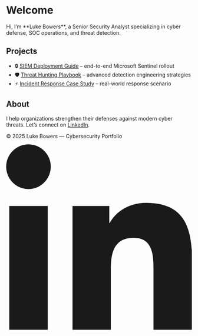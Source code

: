 <!-- Load custom stylesheet and animation library -->
<link rel="stylesheet" href="{{ '/assets/css/style.css' | relative_url }}">
<link rel="stylesheet" href="https://unpkg.com/aos@2.3.1/dist/aos.css"/>

<!-- Particle background -->
<div id="particles-js"></div>

# Welcome

<div data-aos="fade-down">
Hi, I’m **Luke Bowers**, a Senior Security Analyst specializing in cyber defense, SOC operations, and threat detection.
</div>

## Projects

<ul>
  <li data-aos="zoom-in">🔒 <a href="#">SIEM Deployment Guide</a> – end-to-end Microsoft Sentinel rollout</li>
  <li data-aos="zoom-in">🛡️ <a href="#">Threat Hunting Playbook</a> – advanced detection engineering strategies</li>
  <li data-aos="zoom-in">⚡ <a href="#">Incident Response Case Study</a> – real-world response scenario</li>
</ul>

## About

<div data-aos="fade-up">
I help organizations strengthen their defenses against modern cyber threats.  
Let’s connect on <a href="https://linkedin.com/in/YOURUSERNAME">LinkedIn</a>.
</div>

<footer data-aos="fade-in">
  <p>© 2025 Luke Bowers — Cybersecurity Portfolio</p>
  <a href="https://www.linkedin.com/in/YOURUSERNAME" target="_blank" class="social-link">
    <svg xmlns="http://www.w3.org/2000/svg" viewBox="0 0 448 512" class="linkedin-icon">
      <path fill="currentColor" d="M100.28 448H7.4V148.9h92.88zM53.79 108.1C24.09 
      108.1 0 83.5 0 53.8a53.79 53.79 0 0 1 107.58 0c0 
      29.7-24.1 54.3-53.79 54.3zM447.9 448h-92.4V304.1c0-34.3-.7-78.4-47.8-78.4-47.9 
      0-55.2 37.4-55.2 76v146.3h-92.4V148.9h88.7v40.8h1.3c12.4-23.5 
      42.6-48.3 87.7-48.3 93.7 0 111 61.7 111 141.9V448z"/>
    </svg>
  </a>
</footer>


<!-- Scripts -->
<script src="https://unpkg.com/aos@2.3.1/dist/aos.js"></script>
<script>
  AOS.init();
</script>

<script src="https://cdn.jsdelivr.net/particles.js/2.0.0/particles.min.js"></script>
<script>
  particlesJS.load('particles-js', '{{ "/assets/particles.json" | relative_url }}', function() {
    console.log("particles.js config loaded");
  });
</script>
